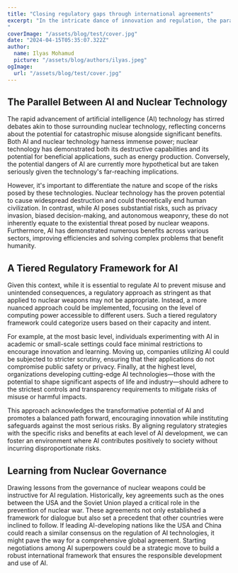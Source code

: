 ```yaml
---
title: "Closing regulatory gaps through international agreements"
excerpt: "In the intricate dance of innovation and regulation, the parallels between AI and nuclear technologies prompt a compelling question: How can we harness AI's immense potential while preventing its misuse? Inspired by historic nuclear agreements, a new blueprint for global AI governance emerges, advocating strategic cooperation among AI superpowers. Discover how these alliances could shape the future of AI development, ensuring progress is matched with prudence.
"
coverImage: "/assets/blog/test/cover.jpg"
date: "2024-04-15T05:35:07.322Z"
author:
  name: Ilyas Mohamud
  picture: "/assets/blog/authors/ilyas.jpeg"
ogImage:
  url: "/assets/blog/test/cover.jpg"
---
```


## The Parallel Between AI and Nuclear Technology

The rapid advancement of artificial intelligence (AI) technology has stirred debates akin to those surrounding nuclear technology, reflecting concerns about the potential for catastrophic misuse alongside significant benefits. Both AI and nuclear technology harness immense power; nuclear technology has demonstrated both its destructive capabilities and its potential for beneficial applications, such as energy production. Conversely, the potential dangers of AI are currently more hypothetical but are taken seriously given the technology's far-reaching implications.

However, it's important to differentiate the nature and scope of the risks posed by these technologies. Nuclear technology has the proven potential to cause widespread destruction and could theoretically end human civilization. In contrast, while AI poses substantial risks, such as privacy invasion, biased decision-making, and autonomous weaponry, these do not inherently equate to the existential threat posed by nuclear weapons. Furthermore, AI has demonstrated numerous benefits across various sectors, improving efficiencies and solving complex problems that benefit humanity.

## A Tiered Regulatory Framework for AI

Given this context, while it is essential to regulate AI to prevent misuse and unintended consequences, a regulatory approach as stringent as that applied to nuclear weapons may not be appropriate. Instead, a more nuanced approach could be implemented, focusing on the level of computing power accessible to different users. Such a tiered regulatory framework could categorize users based on their capacity and intent.

For example, at the most basic level, individuals experimenting with AI in academic or small-scale settings could face minimal restrictions to encourage innovation and learning. Moving up, companies utilizing AI could be subjected to stricter scrutiny, ensuring that their applications do not compromise public safety or privacy. Finally, at the highest level, organizations developing cutting-edge AI technologies—those with the potential to shape significant aspects of life and industry—should adhere to the strictest controls and transparency requirements to mitigate risks of misuse or harmful impacts.

This approach acknowledges the transformative potential of AI and promotes a balanced path forward, encouraging innovation while instituting safeguards against the most serious risks. By aligning regulatory strategies with the specific risks and benefits at each level of AI development, we can foster an environment where AI contributes positively to society without incurring disproportionate risks.

## Learning from Nuclear Governance

Drawing lessons from the governance of nuclear weapons could be instructive for AI regulation. Historically, key agreements such as the ones between the USA and the Soviet Union played a critical role in the prevention of nuclear war. These agreements not only established a framework for dialogue but also set a precedent that other countries were inclined to follow. If leading AI-developing nations like the USA and China could reach a similar consensus on the regulation of AI technologies, it might pave the way for a comprehensive global agreement. Starting negotiations among AI superpowers could be a strategic move to build a robust international framework that ensures the responsible development and use of AI.
